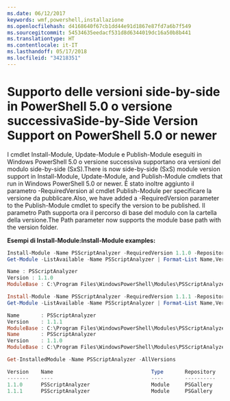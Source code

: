 ```yaml
---
ms.date: 06/12/2017
keywords: wmf,powershell,installazione
ms.openlocfilehash: d4168640f67cb1dd44e91d1867e87fd7a6b7f549
ms.sourcegitcommit: 54534635eedacf531d8d6344019dc16a50b8b441
ms.translationtype: HT
ms.contentlocale: it-IT
ms.lasthandoff: 05/17/2018
ms.locfileid: "34218351"
---
```

# <a name="side-by-side-version-support-on-powershell-50-or-newer"></a><span data-ttu-id="c9c4d-102">Supporto delle versioni side-by-side in PowerShell 5.0 o versione successiva</span><span class="sxs-lookup"><span data-stu-id="c9c4d-102">Side-by-Side Version Support on PowerShell 5.0 or newer</span></span>

<span data-ttu-id="c9c4d-103">I cmdlet Install-Module, Update-Module e Publish-Module eseguiti in Windows PowerShell 5.0 o versione successiva supportano ora versioni del modulo side-by-side (SxS).</span><span class="sxs-lookup"><span data-stu-id="c9c4d-103">There is now side-by-side (SxS) module version support in Install-Module, Update-Module, and Publish-Module cmdlets that run in Windows PowerShell 5.0 or newer.</span></span>
<span data-ttu-id="c9c4d-104">È stato inoltre aggiunto il parametro -RequiredVersion al cmdlet Publish-Module per specificare la versione da pubblicare.</span><span class="sxs-lookup"><span data-stu-id="c9c4d-104">Also, we have added a -RequiredVersion parameter to the Publish-Module cmdlet to specify the version to be published.</span></span> <span data-ttu-id="c9c4d-105">Il parametro Path supporta ora il percorso di base del modulo con la cartella della versione.</span><span class="sxs-lookup"><span data-stu-id="c9c4d-105">The Path parameter now supports the module base path with the version folder.</span></span>

<span data-ttu-id="c9c4d-106">**Esempi di Install-Module:**</span><span class="sxs-lookup"><span data-stu-id="c9c4d-106">**Install-Module examples:**</span></span>
```powershell
Install-Module -Name PSScriptAnalyzer -RequiredVersion 1.1.0 -Repository PSGallery
Get-Module -ListAvailable -Name PSScriptAnalyzer | Format-List Name,Version,ModuleBase

Name : PSScriptAnalyzer
Version : 1.1.0
ModuleBase : C:\Program Files\WindowsPowerShell\Modules\PSScriptAnalyzer\1.1.0

Install-Module -Name PSScriptAnalyzer -RequiredVersion 1.1.1 -Repository PSGallery
Get-Module -ListAvailable -Name PSScriptAnalyzer | Format-List Name,Version,ModuleBase

Name       : PSScriptAnalyzer
Version    : 1.1.1
ModuleBase : C:\Program Files\WindowsPowerShell\Modules\PSScriptAnalyzer\1.1.1
Name       : PSScriptAnalyzer
Version    : 1.1.0
ModuleBase : C:\Program Files\WindowsPowerShell\Modules\PSScriptAnalyzer\1.1.0

Get-InstalledModule -Name PSScriptAnalyzer -AllVersions

Version    Name                                Type       Repository           Description
-------    ----                                ----       ----------           -----------
1.1.0      PSScriptAnalyzer                    Module     PSGallery            PSScriptAnalyzer provides script analysis...
1.1.1      PSScriptAnalyzer                    Module     PSGallery            PSScriptAnalyzer provides script analysis...
```
